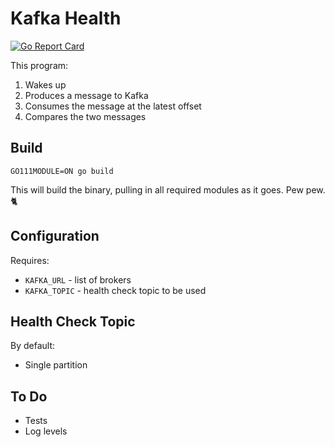 # Kafka Health

[![Go Report Card](https://goreportcard.com/badge/github.com/chris-vest/kafka-health)](https://goreportcard.com/report/github.com/chris-vest/kafka-health)

This program:

1) Wakes up
2) Produces a message to Kafka
3) Consumes the message at the latest offset
4) Compares the two messages

## Build

`GO111MODULE=ON go build`

This will build the binary, pulling in all required modules as it goes. Pew pew. :cat2:

## Configuration

Requires:

* `KAFKA_URL` - list of brokers
* `KAFKA_TOPIC` - health check topic to be used

## Health Check Topic

By default:

* Single partition

## To Do

* Tests
* Log levels